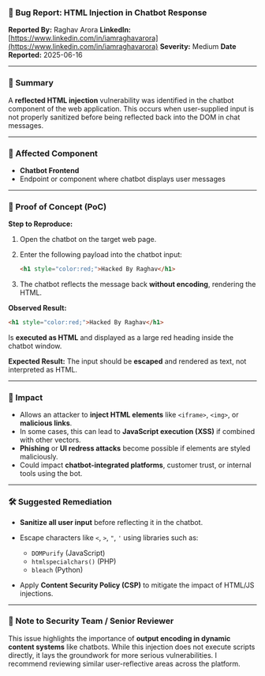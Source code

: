 

### 🐞 Bug Report: HTML Injection in Chatbot Response

**Reported By:** Raghav Arora
**LinkedIn:** [https://www.linkedin.com/in/iamraghavarora](https://www.linkedin.com/in/iamraghavarora)
**Severity:** Medium
**Date Reported:** 2025-06-16

---

### 📄 Summary

A **reflected HTML injection** vulnerability was identified in the chatbot component of the web application. This occurs when user-supplied input is not properly sanitized before being reflected back into the DOM in chat messages.

---

### 📌 Affected Component

* **Chatbot Frontend**
* Endpoint or component where chatbot displays user messages

---

### 🚨 Proof of Concept (PoC)

**Step to Reproduce:**

1. Open the chatbot on the target web page.
2. Enter the following payload into the chatbot input:

   ```html
   <h1 style="color:red;">Hacked By Raghav</h1>
   ```
3. The chatbot reflects the message back **without encoding**, rendering the HTML.

**Observed Result:**

```html
<h1 style="color:red;">Hacked By Raghav</h1>
```

Is **executed as HTML** and displayed as a large red heading inside the chatbot window.

**Expected Result:**
The input should be **escaped** and rendered as text, not interpreted as HTML.

---

### 🎯 Impact

* Allows an attacker to **inject HTML elements** like `<iframe>`, `<img>`, or **malicious links**.
* In some cases, this can lead to **JavaScript execution (XSS)** if combined with other vectors.
* **Phishing** or **UI redress attacks** become possible if elements are styled maliciously.
* Could impact **chatbot-integrated platforms**, customer trust, or internal tools using the bot.

---

### 🛠️ Suggested Remediation

* **Sanitize all user input** before reflecting it in the chatbot.
* Escape characters like `<`, `>`, `"`, `'` using libraries such as:

  * `DOMPurify` (JavaScript)
  * `htmlspecialchars()` (PHP)
  * `bleach` (Python)
* Apply **Content Security Policy (CSP)** to mitigate the impact of HTML/JS injections.

---

### 🙏 Note to Security Team / Senior Reviewer

This issue highlights the importance of **output encoding in dynamic content systems** like chatbots. While this injection does not execute scripts directly, it lays the groundwork for more serious vulnerabilities. I recommend reviewing similar user-reflective areas across the platform.

